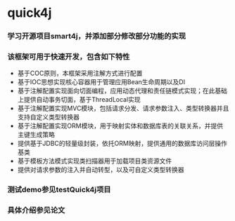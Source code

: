 # quick4j

### 学习开源项目smart4j，并添加部分修改部分功能的实现

### 该框架可用于快速开发，包含如下特性
- 基于COC原则，本框架采用注解方式进行配置
- 基于IOC思想实现核心容器用于管理应用Bean生命周期以及DI
- 基于注解配置实现面向切面编程，应用动态代理和责任链模式实现；在此基础上提供自动事务切面，基于ThreadLocal实现
- 基于注解配置实现MVC模块，包括请求分发、请求参数注入、类型转换器并且支持自定义类型转换器
- 基于注解配置实现ORM模块，用于映射实体和数据库表的关联关系，并提供主键生成策略
- 提供基于JDBC的轻量级封装，依托ORM映射，提供通用的数据库访问层操作基类
- 基于模板方法模式实现类扫描器用于加载项目类资源文件
- 提供对请求参数的注入并自动转型，以及可自定义类型转换器

### 测试demo参见testQuick4j项目

### 具体介绍参见论文